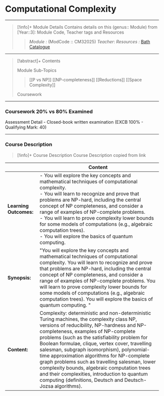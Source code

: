 # Computational Complexity
---
> [!info]+ Module Details
> Contains details on this (genus:: Module) from [Year::3]: Module Code, Teacher tags and Resources 
> > *Module :* (ModCode :: CM32025)
> > *Teacher*: 
> > *Resources :* [Bath Catalogue](https://www.bath.ac.uk/catalogues/2025-2026/cm/CM32025.html)

---
> [!abstract]+ Contents
> 
> Module Sub-Topics
> > [[P vs NP]]
> [[NP-completeness]]
> [[Reductions]]
> [[Space Complexity]]
> 
> Coursework

---
### Coursework 20% vs 80% Examined
Assessment Detail - Closed-book written examination (EXCB 100% - Qualifying Mark: 40)

---
### Course Description

> [!info]+ Course Description
> Course Description copied from link 
> 
|   |  Content |
|---|---|
|**Learning Outcomes:**|- You will explore the key concepts and mathematical techniques of computational complexity.<br>- You will learn to recognize and prove that problems are NP-hard, including the central concept of NP completeness, and consider a range of examples of NP-complete problems.<br>- You will learn to prove complexity lower bounds for some models of computations (e.g., algebraic computation trees).<br>- You will explore the basics of quantum computing.|
|**Synopsis:**|"You will explore the key concepts and mathematical techniques of computational complexity. You will learn to recognize and prove that problems are NP-hard, including the central concept of NP completeness, and consider a range of examples of NP-complete problems. You will learn to prove complexity lower bounds for some models of computations (e.g., algebraic computation trees). You will explore the basics of quantum computing. "|
|**Content:**|Complexity: deterministic and non-deterministic Turing machines, the complexity class NP, versions of reducibility, NP-hardness and NP-completeness, examples of NP-complete problems (such as the satisfiability problem for Boolean formulae, clique, vertex cover, travelling salesman, subgraph isomorphism), polynomial-time approximation algorithms for NP-complete graph problems such as travelling salesman, lower complexity bounds, algebraic computation trees and their complexities, introduction to quantum computing (definitions, Deutsch and Deutsch-Jozsa algorithms).|
